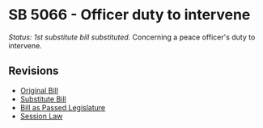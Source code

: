 # SB 5066 - Officer duty to intervene
*Status: 1st substitute bill substituted.*
Concerning a peace officer's duty to intervene.

## Revisions
* [Original Bill](1/)
* [Substitute Bill](S/)
* [Bill as Passed Legislature](S.PL/)
* [Session Law](S.SL/)